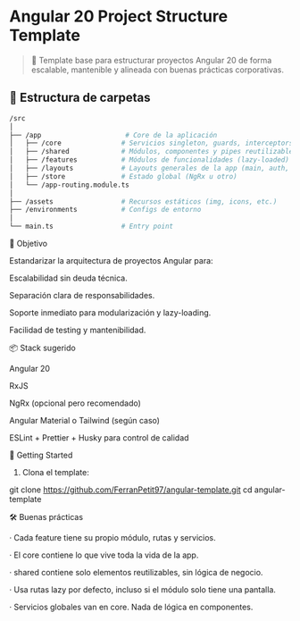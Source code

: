 # Angular 20 Project Structure Template

> 🧱 Template base para estructurar proyectos Angular 20 de forma escalable, mantenible y alineada con buenas prácticas corporativas.

## 📁 Estructura de carpetas

```bash
/src
│
├── /app                     # Core de la aplicación
│   ├── /core               # Servicios singleton, guards, interceptors
│   ├── /shared             # Módulos, componentes y pipes reutilizables
│   ├── /features           # Módulos de funcionalidades (lazy-loaded)
│   ├── /layouts            # Layouts generales de la app (main, auth, etc.)
│   ├── /store              # Estado global (NgRx u otro)
│   └── /app-routing.module.ts
│
├── /assets                 # Recursos estáticos (img, icons, etc.)
├── /environments           # Configs de entorno
│
└── main.ts                 # Entry point
```

🎯 Objetivo

Estandarizar la arquitectura de proyectos Angular para:

Escalabilidad sin deuda técnica.

Separación clara de responsabilidades.

Soporte inmediato para modularización y lazy-loading.

Facilidad de testing y mantenibilidad.

📦 Stack sugerido

Angular 20

RxJS

NgRx (opcional pero recomendado)

Angular Material o Tailwind (según caso)

ESLint + Prettier + Husky para control de calidad

🚀 Getting Started

1. Clona el template:

git clone https://github.com/FerranPetit97/angular-template.git
cd angular-template

🛠️ Buenas prácticas

· Cada feature tiene su propio módulo, rutas y servicios.

· El core contiene lo que vive toda la vida de la app.

· shared contiene solo elementos reutilizables, sin lógica de negocio.

· Usa rutas lazy por defecto, incluso si el módulo solo tiene una pantalla.

· Servicios globales van en core. Nada de lógica en componentes.
